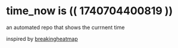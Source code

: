 # time_now is (( 1740704400819 ))

an automated repo that shows the currnent time

inspired by [breakingheatmap](https://github.com/breakingheatmap/breakingheatmap)